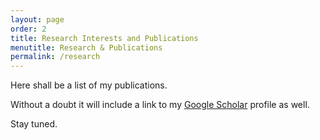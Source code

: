```yaml
---
layout: page
order: 2
title: Research Interests and Publications
menutitle: Research & Publications
permalink: /research
---
```


Here shall be a list of my publications. 

Without a doubt it will include a link to my [Google Scholar](https://scholar.google.co.uk/citations?user=heG7k-gAAAAJ&hl=en) profile as well.

Stay tuned.
